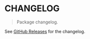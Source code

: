 # CHANGELOG

> Package changelog.

See [GitHub Releases](https://github.com/stdlib-js/iter-filter-map/releases) for the changelog.